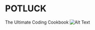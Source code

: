# POTLUCK
The Ultimate Coding Cookbook
![Alt Text](http://giphy.com/gifs/disneypixar-disney-pixar-Xhfnu2973Wy2Y)
